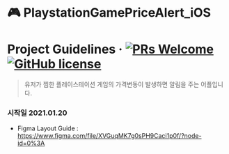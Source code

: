 # 🎮 PlaystationGamePriceAlert_iOS
# Project Guidelines &middot; [![PRs Welcome](https://img.shields.io/badge/PRs-welcome-brightgreen.svg?style=flat-square)](http://makeapullrequest.com) [![GitHub license](https://img.shields.io/badge/license-MIT-blue.svg?style=flat-square)](https://github.com/your/your-project/blob/master/LICENSE)
> 유저가 찜한 플레이스테이션 게임의 가격변동이 발생하면 알림을 주는 어플입니다. 
### 시작일 2021.01.20 
- Figma Layout Guide : https://www.figma.com/file/XVGuqMK7g0sPH9Caci1p0f/?node-id=0%3A

